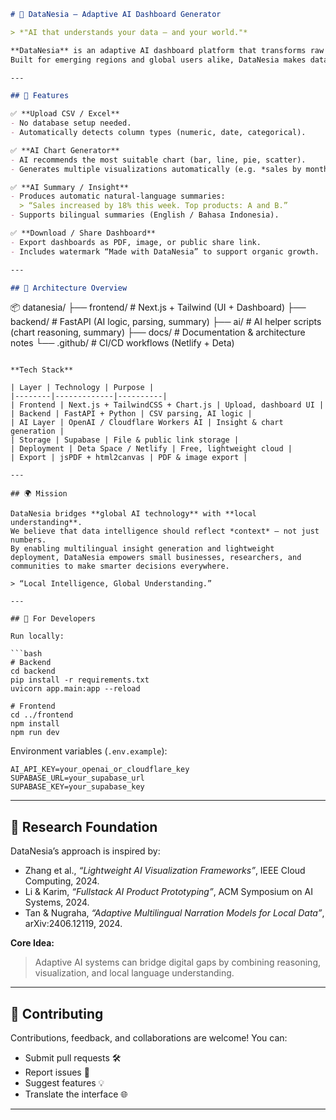 
```markdown
# 🧠 DataNesia — Adaptive AI Dashboard Generator

> *"AI that understands your data — and your world."*

**DataNesia** is an adaptive AI dashboard platform that transforms raw CSV or Excel files into meaningful visualizations and natural-language insights — shaped by local context, language, and culture.  
Built for emerging regions and global users alike, DataNesia makes data analytics simple, bilingual, and human-centered.

---

## 🚀 Features

✅ **Upload CSV / Excel**  
- No database setup needed.  
- Automatically detects column types (numeric, date, categorical).  

✅ **AI Chart Generator**  
- AI recommends the most suitable chart (bar, line, pie, scatter).  
- Generates multiple visualizations automatically (e.g. *sales by month*, *top 5 products*).  

✅ **AI Summary / Insight**  
- Produces automatic natural-language summaries:  
  > “Sales increased by 18% this week. Top products: A and B.”  
- Supports bilingual summaries (English / Bahasa Indonesia).  

✅ **Download / Share Dashboard**  
- Export dashboards as PDF, image, or public share link.  
- Includes watermark “Made with DataNesia” to support organic growth.

---

## 🧩 Architecture Overview

```

📦 datanesia/
├── frontend/        # Next.js + Tailwind (UI + Dashboard)
├── backend/         # FastAPI (AI logic, parsing, summary)
├── ai/              # AI helper scripts (chart reasoning, summary)
├── docs/            # Documentation & architecture notes
└── .github/         # CI/CD workflows (Netlify + Deta)

````

**Tech Stack**

| Layer | Technology | Purpose |
|--------|-------------|----------|
| Frontend | Next.js + TailwindCSS + Chart.js | Upload, dashboard UI |
| Backend | FastAPI + Python | CSV parsing, AI logic |
| AI Layer | OpenAI / Cloudflare Workers AI | Insight & chart generation |
| Storage | Supabase | File & public link storage |
| Deployment | Deta Space / Netlify | Free, lightweight cloud |
| Export | jsPDF + html2canvas | PDF & image export |

---

## 🌍 Mission

DataNesia bridges **global AI technology** with **local understanding**.  
We believe that data intelligence should reflect *context* — not just numbers.  
By enabling multilingual insight generation and lightweight deployment, DataNesia empowers small businesses, researchers, and communities to make smarter decisions everywhere.

> “Local Intelligence, Global Understanding.”

---

## 🧠 For Developers

Run locally:

```bash
# Backend
cd backend
pip install -r requirements.txt
uvicorn app.main:app --reload

# Frontend
cd ../frontend
npm install
npm run dev
````

Environment variables (`.env.example`):

```
AI_API_KEY=your_openai_or_cloudflare_key
SUPABASE_URL=your_supabase_url
SUPABASE_KEY=your_supabase_key
```

---

## 🧬 Research Foundation

DataNesia’s approach is inspired by:

* Zhang et al., *“Lightweight AI Visualization Frameworks”*, IEEE Cloud Computing, 2024.
* Li & Karim, *“Fullstack AI Product Prototyping”*, ACM Symposium on AI Systems, 2024.
* Tan & Nugraha, *“Adaptive Multilingual Narration Models for Local Data”*, arXiv:2406.12119, 2024.

**Core Idea:**

> Adaptive AI systems can bridge digital gaps by combining reasoning, visualization, and local language understanding.

---

## 🤝 Contributing

Contributions, feedback, and collaborations are welcome!
You can:

* Submit pull requests 🛠️
* Report issues 🐞
* Suggest features 💡
* Translate the interface 🌐

---


```
